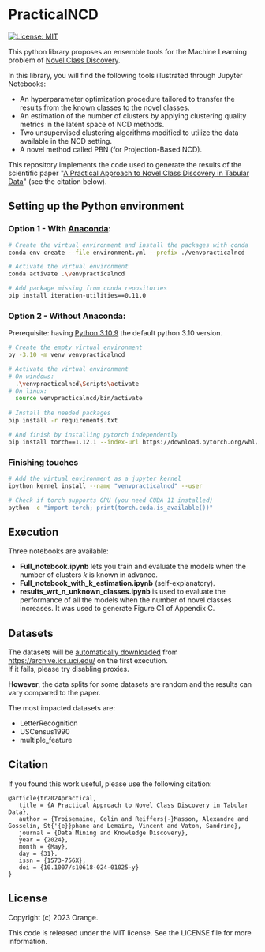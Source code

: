 # PracticalNCD

[![License: MIT](https://img.shields.io/badge/License-MIT-yellow.svg)](https://opensource.org/licenses/MIT)

This python library proposes an ensemble tools for the Machine Learning problem of [Novel Class Discovery](https://arxiv.org/pdf/2302.12028.pdf).

In this library, you will find the following tools illustrated through Jupyter Notebooks:
 - An hyperparameter optimization procedure tailored to transfer the results from the known classes to the novel classes.
 - An estimation of the number of clusters by applying clustering quality metrics in the latent space of NCD methods.
 - Two unsupervised clustering algorithms modified to utilize the data available in the NCD setting.
 - A novel method called PBN (for Projection-Based NCD).

This repository implements the code used to generate the results of the scientific paper "[A Practical Approach to Novel Class Discovery in Tabular Data](https://arxiv.org/pdf/2311.05440.pdf)" (see the citation below).

## Setting up the Python environment

### Option 1 - With [Anaconda](https://www.anaconda.com/download):

```bash
# Create the virtual environment and install the packages with conda
conda env create --file environment.yml --prefix ./venvpracticalncd

# Activate the virtual environment
conda activate .\venvpracticalncd

# Add package missing from conda repositories
pip install iteration-utilities==0.11.0
```

### Option 2 - Without Anaconda:

Prerequisite: having [Python 3.10.9](https://www.python.org/downloads/release/python-3109/) the default python 3.10 version.

```bash
# Create the empty virtual environment
py -3.10 -m venv venvpracticalncd

# Activate the virtual environment
# On windows:
  .\venvpracticalncd\Scripts\activate
# On linux:
  source venvpracticalncd/bin/activate
  
# Install the needed packages
pip install -r requirements.txt

# And finish by installing pytorch independently
pip install torch==1.12.1 --index-url https://download.pytorch.org/whl/cu113
```


### Finishing touches

```bash
# Add the virtual environment as a jupyter kernel
ipython kernel install --name "venvpracticalncd" --user

# Check if torch supports GPU (you need CUDA 11 installed)
python -c "import torch; print(torch.cuda.is_available())"
```


## Execution
Three notebooks are available:
- **Full_notebook.ipynb** lets you train and evaluate the models when the number of clusters *k* is known in advance.
- **Full_notebook_with_k_estimation.ipynb** (self-explanatory).
- **results_wrt_n_unknown_classes.ipynb** is used to evaluate the performance of all the models when the number of novel classes increases. It was used to generate Figure C1 of Appendix C.


## Datasets
The datasets will be <u>automatically downloaded</u> from https://archive.ics.uci.edu/ on the first execution.<br/>
If it fails, please try disabling proxies.

**However**, the data splits for some datasets are random and the results can vary compared to the paper.

The most impacted datasets are:
- LetterRecognition
- USCensus1990
- multiple_feature


## Citation
If you found this work useful, please use the following citation:
```
@article{tr2024practical,
   title = {A Practical Approach to Novel Class Discovery in Tabular Data},
   author = {Troisemaine, Colin and Reiffers{-}Masson, Alexandre and Gosselin, St{'{e}}phane and Lemaire, Vincent and Vaton, Sandrine},
   journal = {Data Mining and Knowledge Discovery},
   year = {2024},
   month = {May},
   day = {31},
   issn = {1573-756X},
   doi = {10.1007/s10618-024-01025-y}
}
```

## License

Copyright (c) 2023 Orange.

This code is released under the MIT license. See the LICENSE file for more information.
